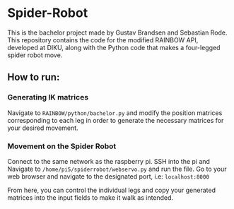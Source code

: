 # Spider-Robot

This is the bachelor project made by Gustav Brandsen and Sebastian Rode. This repository contains the code for the modified RAINBOW API, developed at DIKU, along with the Python code that makes a four-legged spider robot move.

## How to run:

### Generating IK matrices
Navigate to ```RAINBOW/python/bachelor.py``` and modify the position matrices corresponding to each leg in order to generate the necessary matrices for your desired movement.

### Movement on the Spider Robot

Connect to the same network as the raspberry pi. SSH into the pi and Navigate to ```/home/pi5/spiderrobot/webservo.py``` and run the file. Go to your web browser and navigate to the designated port, i.e: ```localhost:8000```

From here, you can control the individual legs and copy your generated matrices into the input fields to make it walk as intended.
